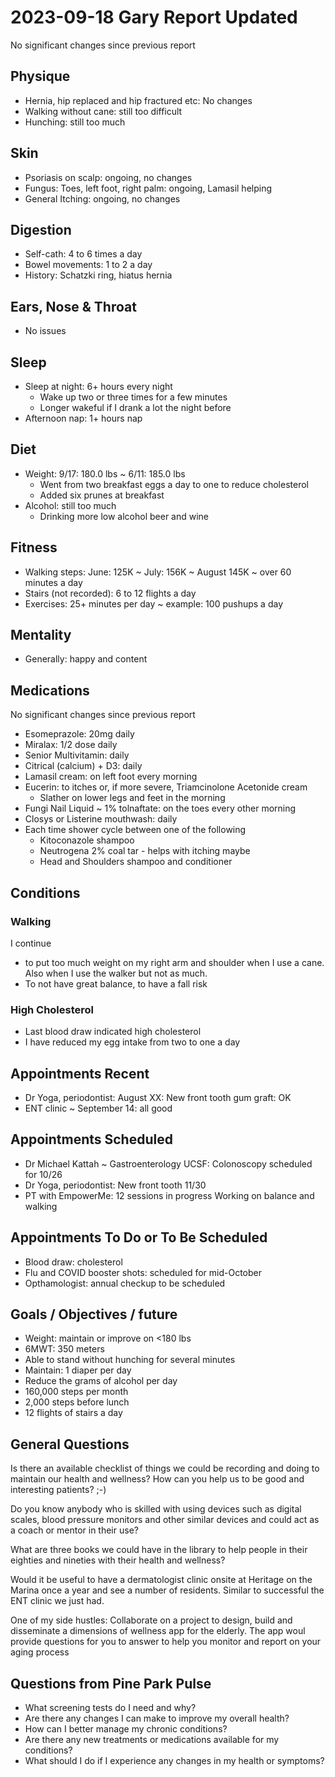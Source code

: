 # 2023-09-18 Gary Report Updated


No significant changes since previous report


## Physique

* Hernia, hip replaced and hip fractured etc: No changes
* Walking without cane: still too difficult
* Hunching: still too much

## Skin

* Psoriasis on scalp: ongoing, no changes
* Fungus: Toes, left foot, right palm: ongoing, Lamasil helping
* General Itching: ongoing, no changes

## Digestion

* Self-cath: 4 to 6 times a day
* Bowel movements: 1 to 2 a day
* History: Schatzki ring, hiatus hernia

## Ears, Nose & Throat

* No issues

## Sleep

* Sleep at night: 6+ hours every night
  * Wake up two or three times for a few minutes
  * Longer wakeful if I drank a lot the night before
* Afternoon nap: 1+ hours nap

## Diet

* Weight: 9/17: 180.0 lbs ~ 6/11: 185.0 lbs
  * Went from two breakfast eggs a day to one to reduce cholesterol
  * Added six prunes at breakfast
* Alcohol: still too much
  * Drinking more low alcohol beer and wine

## Fitness

* Walking steps: June: 125K ~ July: 156K ~ August 145K ~ over 60 minutes a day
* Stairs (not recorded): 6 to 12 flights a day
* Exercises: 25+ minutes per day ~ example: 100 pushups a day

## Mentality

* Generally: happy and content

## Medications

No significant changes since previous report

* Esomeprazole: 20mg daily
* Miralax: 1/2 dose daily
* Senior Multivitamin: daily
* Citrical (calcium) + D3: daily
* Lamasil cream: on left foot every morning
* Eucerin: to itches or, if more severe, Triamcinolone Acetonide cream
  * Slather on lower legs and feet in the morning
* Fungi Nail Liquid ~ 1% tolnaftate: on the toes every other morning
* Closys or Listerine mouthwash: daily
* Each time shower cycle between one of the following
  * Kitoconazole shampoo
  * Neutrogena 2% coal tar - helps with itching maybe
  * Head and Shoulders shampoo and conditioner

## Conditions

### Walking

I continue
* to put too much weight on my right arm and shoulder when I use a cane. Also when I use the walker but not as much.
* To not have great balance, to have a fall risk

### High Cholesterol

* Last blood draw indicated high cholesterol
* I have reduced my egg intake from two to one a day


## Appointments Recent

* Dr Yoga, periodontist: August XX: New front tooth gum graft: OK
* ENT clinic ~ September 14: all good

## Appointments Scheduled

* Dr Michael Kattah ~ Gastroenterology UCSF: Colonoscopy scheduled for 10/26
* Dr Yoga, periodontist: New front tooth 11/30
* PT with EmpowerMe: 12 sessions in progress
  Working on balance and walking

## Appointments To Do or To Be Scheduled

* Blood draw: cholesterol
* Flu and COVID booster shots: scheduled for mid-October
* Opthamologist: annual checkup to be scheduled


## Goals / Objectives / future

* Weight: maintain or improve on <180 lbs
* 6MWT: 350 meters
* Able to stand without hunching for several minutes
* Maintain: 1 diaper per day
* Reduce the grams of alcohol per day
* 160,000 steps per month
* 2,000 steps before lunch
* 12 flights of stairs a day

## General Questions

Is there an available checklist of things we could be recording and doing to maintain our health and wellness? How can you help us to be good and interesting patients? ;-)

Do you know anybody who is skilled with using devices such as digital scales, blood pressure monitors and other similar devices and could act as a coach or mentor in their use?

What are three books we could have in the library to help people in their eighties and nineties with their health and wellness?

Would it be useful to have a dermatologist clinic onsite at Heritage on the Marina once a year and see a number of residents. Similar to successful the ENT clinic we just had.

One of my side hustles: Collaborate on a project to design, build and disseminate a dimensions of wellness app for the elderly. The app woul provide questions for you to answer to help you monitor and report on your aging process

## Questions from Pine Park Pulse

* What screening tests do I need and why?
* Are there any changes I can make to improve my overall health?
* How can I better manage my chronic conditions?
* Are there any new treatments or medications available for my conditions?
* What should I do if I experience any changes in my health or symptoms?

